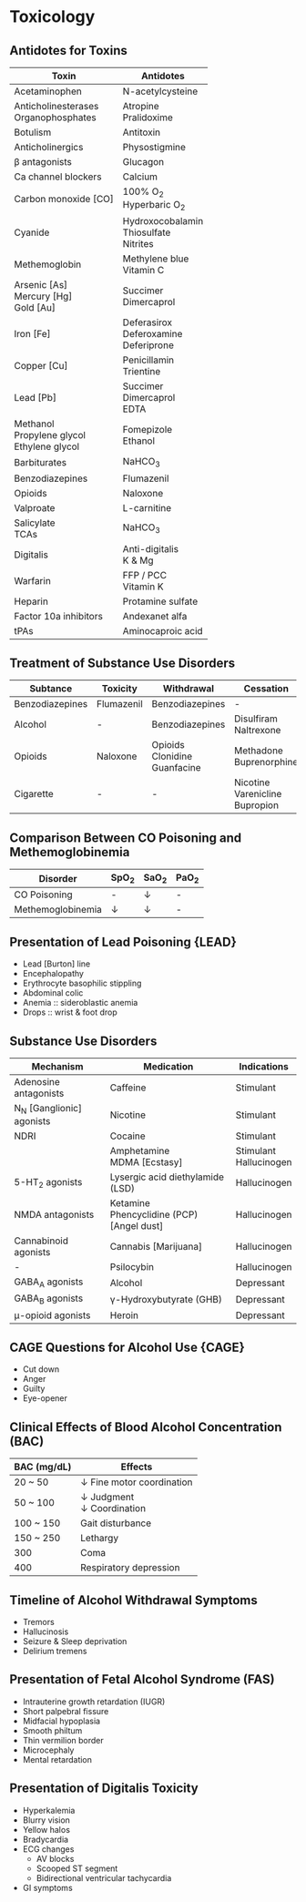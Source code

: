 # Toxicology

## Antidotes for Toxins

|Toxin|Antidotes|
|-|-|
|Acetaminophen|N-acetylcysteine|
|Anticholinesterases<br>Organophosphates|Atropine<br>Pralidoxime|
|Botulism|Antitoxin|
|Anticholinergics|Physostigmine|
|β antagonists|Glucagon|
|Ca channel blockers|Calcium|
|Carbon monoxide [CO]|100% O<sub>2</sub><br>Hyperbaric O<sub>2</sub>|
|Cyanide|Hydroxocobalamin<br>Thiosulfate<br>Nitrites|
|Methemoglobin|Methylene blue<br>Vitamin C|
|Arsenic [As]<br>Mercury [Hg]<br>Gold [Au]|Succimer<br>Dimercaprol|
|Iron [Fe]|Deferasirox<br>Deferoxamine<br>Deferiprone|
|Copper [Cu]|Penicillamin<br>Trientine|
|Lead [Pb]|Succimer<br>Dimercaprol<br>EDTA|
|Methanol<br>Propylene glycol<br>Ethylene glycol|Fomepizole<br>Ethanol|
|Barbiturates|NaHCO<sub>3</sub>|
|Benzodiazepines|Flumazenil|
|Opioids|Naloxone|
|Valproate|L-carnitine|
|Salicylate<br>TCAs|NaHCO<sub>3</sub>|
|Digitalis|Anti-digitalis<br>K & Mg|
|Warfarin|FFP / PCC<br>Vitamin K|
|Heparin|Protamine sulfate|
|Factor 10a inhibitors|Andexanet alfa|
|tPAs|Aminocaproic acid|

## Treatment of Substance Use Disorders

|Subtance|Toxicity|Withdrawal|Cessation|
|-|-|-|-|
|Benzodiazepines|Flumazenil|Benzodiazepines|-|
|Alcohol|-|Benzodiazepines|Disulfiram<br>Naltrexone|
|Opioids|Naloxone|Opioids<br>Clonidine<br>Guanfacine|Methadone<br>Buprenorphine|
|Cigarette|-|-|Nicotine<br>Varenicline<br>Bupropion|

## Comparison Between CO Poisoning and Methemoglobinemia

|Disorder|SpO<sub>2</sub>|SaO<sub>2</sub>|PaO<sub>2</sub>|
|-|-|-|-|
|CO Poisoning|-|↓|-|
|Methemoglobinemia|↓|↓|-|

## Presentation of Lead Poisoning {LEAD}

- Lead [Burton] line
- Encephalopathy
- Erythrocyte basophilic stippling
- Abdominal colic
- Anemia :: sideroblastic anemia
- Drops :: wrist & foot drop

## Substance Use Disorders

|Mechanism|Medication|Indications|
|-|-|-|
|Adenosine antagonists|Caffeine|Stimulant|
|N<sub>N</sub> [Ganglionic] agonists|Nicotine|Stimulant|
|NDRI|Cocaine|Stimulant|
||Amphetamine<br>MDMA [Ecstasy]|Stimulant<br>Hallucinogen|
|5-HT<sub>2</sub> agonists|Lysergic acid diethylamide (LSD)|Hallucinogen|
|NMDA antagonists|Ketamine<br>Phencyclidine (PCP) [Angel dust]|Hallucinogen|
|Cannabinoid agonists|Cannabis [Marijuana]|Hallucinogen|
|-|Psilocybin|Hallucinogen|
|GABA<sub>A</sub> agonists|Alcohol|Depressant|
|GABA<sub>B</sub> agonists|γ-Hydroxybutyrate (GHB)|Depressant|
|μ-opioid agonists|Heroin|Depressant|

## CAGE Questions for Alcohol Use {CAGE}

- Cut down
- Anger
- Guilty
- Eye-opener

## Clinical Effects of Blood Alcohol Concentration (BAC)

|BAC (mg/dL)|Effects|
|-|-|
|20 ~ 50|↓ Fine motor coordination|
|50 ~ 100|↓ Judgment<br>↓ Coordination|
|100 ~ 150|Gait disturbance|
|150 ~ 250|Lethargy|
|300|Coma|
|400|Respiratory depression|

## Timeline of Alcohol Withdrawal Symptoms

- Tremors
- Hallucinosis
- Seizure & Sleep deprivation
- Delirium tremens

## Presentation of Fetal Alcohol Syndrome (FAS)

- Intrauterine growth retardation (IUGR)
- Short palpebral fissure
- Midfacial hypoplasia
- Smooth philtum
- Thin vermilion border
- Microcephaly
- Mental retardation

## Presentation of Digitalis Toxicity

- Hyperkalemia
- Blurry vision
- Yellow halos
- Bradycardia
- ECG changes
  - AV blocks
  - Scooped ST segment
  - Bidirectional ventricular tachycardia
- GI symptoms
